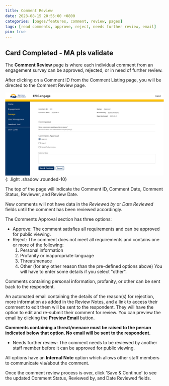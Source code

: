 ```yaml
---
title: Comment Review
date: 2023-08-15 20:55:00 +0800
categories: [pages/features, comment, review, pages]
tags: [read comments, approve, reject, needs further review, email]
pin: true
---
```

## Card Completed - MA pls validate 

The **Comment Review** page is where each individual comment from an engagement survey can be approved, rejected, or in need of further review.  

After clicking on a Comment ID from the Comment Listing page, you will be directed to the Comment Review page.  

![Comment Review](/assets/UserGuideImages/Images/comment-review/comment-review-page-comment-review-page.png){: .light .shadow .rounded-10} 

The top of the page will indicate the Comment ID, Comment Date, Comment Status, Reviewer, and Review Date.  

New comments will not have data in the *Reviewed by* or *Date Reviewed* fields until the comment has been reviewed accordingly.  

The Comments Approval section has three options:
- Approve: The comment satisfies all requirements and can be approved for public viewing.
- Reject: The comment does not meet all requirements and contains one or more of the following:
    1. Personal information
    2. Profanity or inappropriate language
    3. Threat/menace
    4. Other (for any other reason than the pre-defined options above) You will have to enter some details if you select "other".
       
Comments containing personal information, profanity, or other can be sent back to the respondent. 

An automated email containing the details of the reason(s) for rejection, more information as added in the Review Notes, and a link to access their comment to edit them will be sent to the respondent. They will have the option to edit and re-submit their comment for review. You can preview the email by clicking the **Preview Email** button.

**Comments containing a threat/menace must be raised to the person indicated below that option. No email will be sent to the respondent.**

- Needs further review: The comment needs to be reviewed by another staff member before it can be approved for public viewing.

All options have an **Internal Note** option which allows other staff members to communicate via/about the comment.  

Once the comment review process is over, click 'Save & Continue' to see the updated Comment Status, Reviewed by, and Date Reviewed fields. 

